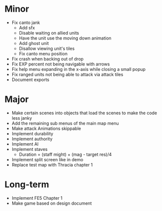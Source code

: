 # Minor
* Fix canto jank
	* Add sfx
	* Disable waiting on allied units
	* Have the unit use the moving down animation
	* Add ghost unit
	* Disallow viewing unit's tiles
	* Fix canto menu position
* Fix crash when backing out of drop
* Fix EXP percent not being navigable with arrows
* Fix help menu expanding in the x-axis while closing a small popup
* Fix ranged units not being able to attack via attack tiles
* Document exports

# Major
* Make certain scenes into objects that load the scenes to make the code less janky
* Add the remaining sub menus of the main map menu
* Make attack Animations skippable
* Implement durability
* Implement authority
* Implement AI
* Implement staves
	* Duration = (staff might) + (mag - target res)/4
* Implement split screen like in demo
* Replace test map with Thracia chapter 1

# Long-term
* Implement FE5 Chapter 1
* Make game based on design document
